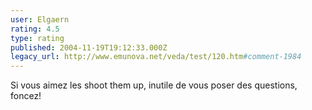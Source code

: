 ```yaml
---
user: Elgaern
rating: 4.5
type: rating
published: 2004-11-19T19:12:33.000Z
legacy_url: http://www.emunova.net/veda/test/120.htm#comment-1984
---
```

Si vous aimez les shoot them up, inutile de vous poser des questions, foncez!